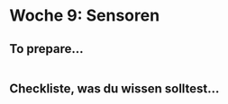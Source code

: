 # Woche 9: Sensoren 

## To prepare...
```{tableofcontents}
```

## Checkliste, was du wissen solltest...
